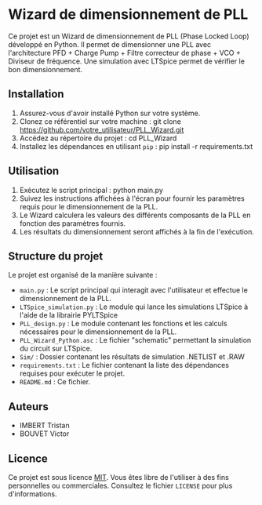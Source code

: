 # Wizard de dimensionnement de PLL

Ce projet est un Wizard de dimensionnement de PLL (Phase Locked Loop) développé en Python. Il permet de dimensionner une PLL avec l'architecture PFD + Charge Pump + Filtre correcteur de phase + VCO + Diviseur de fréquence. Une simulation avec LTSpice permet de vérifier le bon dimensionnement.



## Installation

1. Assurez-vous d'avoir installé Python sur votre système.
2. Clonez ce référentiel sur votre machine : git clone https://github.com/votre_utilisateur/PLL_Wizard.git
3. Accédez au répertoire du projet : cd PLL_Wizard
4. Installez les dépendances en utilisant `pip` : pip install -r requirements.txt

## Utilisation

1. Exécutez le script principal : python main.py
2. Suivez les instructions affichées à l'écran pour fournir les paramètres requis pour le dimensionnement de la PLL.
3. Le Wizard calculera les valeurs des différents composants de la PLL en fonction des paramètres fournis.
4. Les résultats du dimensionnement seront affichés à la fin de l'exécution.

## Structure du projet

Le projet est organisé de la manière suivante :

- `main.py` : Le script principal qui interagit avec l'utilisateur et effectue le dimensionnement de la PLL.
- `LTSpice_simulation.py` : Le module qui lance les simulations LTSpice à l'aide de la librairie PYLTSpice
- `PLL_design.py` : Le module contenant les fonctions et les calculs nécessaires pour le dimensionnement de la PLL.
- `PLL_Wizard_Python.asc` : Le fichier "schematic" permettant la simulation du circuit sur LTSpice.
- `Sim/` : Dossier contenant les résultats de simulation .NETLIST et .RAW
- `requirements.txt` : Le fichier contenant la liste des dépendances requises pour exécuter le projet.
- `README.md` : Ce fichier.

## Auteurs

- IMBERT Tristan
- BOUVET Victor

## Licence

Ce projet est sous licence [MIT](LICENSE). Vous êtes libre de l'utiliser à des fins personnelles ou commerciales. Consultez le fichier `LICENSE` pour plus d'informations.
